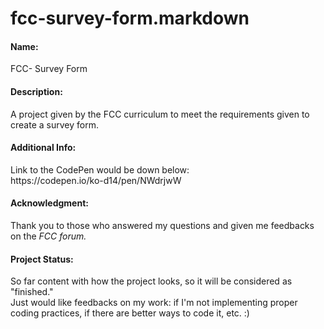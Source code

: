 # fcc-survey-form.markdown

<h4> Name:</h4> 
 FCC- Survey Form 
 
 
<h4>Description: </h4> 
 A project given by the FCC curriculum to meet the requirements given to create a survey form. 
 
 
<h4>Additional Info:</h4> 
 Link to the CodePen would be down below: <br>
 https://codepen.io/ko-d14/pen/NWdrjwW
 
 
<h4> Acknowledgment: </h4> 
  Thank you to those who answered my questions and given me feedbacks on the <i>FCC forum. </i>
  
  
<h4> Project Status: </h4>
  So far content with how the project looks, so it will be considered as "finished." <br>
  Just would like feedbacks on my work: if I'm not implementing proper coding practices, if there are better ways to code it, etc. :)
